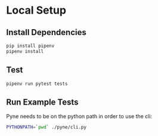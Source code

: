 
# Local Setup

## Install Dependencies

```bash
pip install pipenv
pipenv install
```

## Test

```bash
pipenv run pytest tests
```

## Run Example Tests

Pyne needs to be on the python path in order to use the cli:
```bash
PYTHONPATH=`pwd` ./pyne/cli.py
```